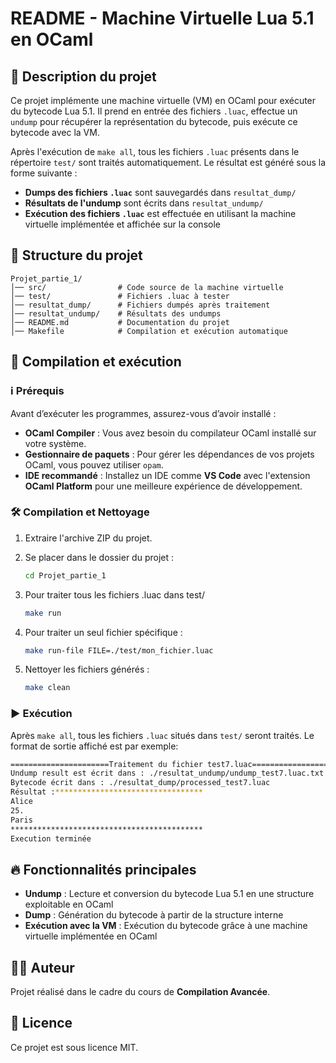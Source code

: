 # README - Machine Virtuelle Lua 5.1 en OCaml

## 📌 Description du projet
Ce projet implémente une machine virtuelle (VM) en OCaml pour exécuter du bytecode Lua 5.1. Il prend en entrée des fichiers `.luac`, effectue un `undump` pour récupérer la représentation du bytecode, puis exécute ce bytecode avec la VM.

Après l'exécution de `make all`, tous les fichiers `.luac` présents dans le répertoire `test/` sont traités automatiquement. Le résultat est généré sous la forme suivante :
- **Dumps des fichiers `.luac`** sont sauvegardés dans `resultat_dump/`
- **Résultats de l'undump** sont écrits dans `resultat_undump/`
- **Exécution des fichiers `.luac`** est effectuée en utilisant la machine virtuelle implémentée et affichée sur la console

## 📂 Structure du projet
```
Projet_partie_1/
│── src/                # Code source de la machine virtuelle
│── test/               # Fichiers .luac à tester
│── resultat_dump/      # Fichiers dumpés après traitement
│── resultat_undump/    # Résultats des undumps
│── README.md           # Documentation du projet
│── Makefile            # Compilation et exécution automatique
```

## 🚀 Compilation et exécution

### ℹ️ Prérequis
Avant d’exécuter les programmes, assurez-vous d’avoir installé :
* **OCaml Compiler** : Vous avez besoin du compilateur OCaml installé sur votre système.
* **Gestionnaire de paquets** : Pour gérer les dépendances de vos projets OCaml, vous pouvez utiliser `opam`.
* **IDE recommandé** : Installez un IDE comme **VS Code** avec l'extension **OCaml Platform** pour une meilleure expérience de développement.

### 🛠️ Compilation et Nettoyage
1. Extraire l'archive ZIP du projet.
2. Se placer dans le dossier du projet :
   ```sh
   cd Projet_partie_1
   ```
3. Pour traiter tous les fichiers .luac dans test/ 
   ```sh
   make run
   ```
4. Pour traiter un seul fichier spécifique :
   ```sh
   make run-file FILE=./test/mon_fichier.luac
   ```

5. Nettoyer les fichiers générés :
   ```sh
   make clean
   ```

### ▶️ Exécution
Après `make all`, tous les fichiers `.luac` situés dans `test/` seront traités.
Le format de sortie affiché est par exemple:
```sh
======================Traitement du fichier test7.luac=======================
Undump result est écrit dans : ./resultat_undump/undump_test7.luac.txt
Bytecode écrit dans : ./resultat_dump/processed_test7.luac
Résultat :*********************************
Alice
25.
Paris
*******************************************
Execution terminée
```

## 🔥 Fonctionnalités principales
- **Undump** : Lecture et conversion du bytecode Lua 5.1 en une structure exploitable en OCaml
- **Dump** : Génération du bytecode à partir de la structure interne
- **Exécution avec la VM** : Exécution du bytecode grâce à une machine virtuelle implémentée en OCaml

## 👨‍💻 Auteur
Projet réalisé dans le cadre du cours de **Compilation Avancée**.

## 📜 Licence
Ce projet est sous licence MIT.

